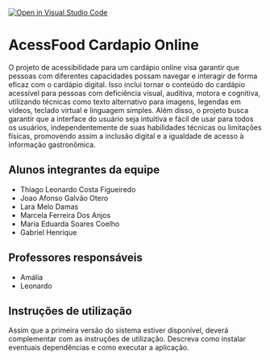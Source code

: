 [![Open in Visual Studio Code](https://classroom.github.com/assets/open-in-vscode-718a45dd9cf7e7f842a935f5ebbe5719a5e09af4491e668f4dbf3b35d5cca122.svg)](https://classroom.github.com/online_ide?assignment_repo_id=14608250&assignment_repo_type=AssignmentRepo)
# AcessFood Cardapio Online
O projeto de acessibilidade para um cardápio online visa garantir que pessoas com diferentes capacidades possam navegar e interagir de forma eficaz com o cardápio digital. Isso inclui tornar o conteúdo do cardápio acessível para pessoas com deficiência visual, auditiva, motora e cognitiva, utilizando técnicas como texto alternativo para imagens, legendas em vídeos, teclado virtual e linguagem simples. Além disso, o projeto busca garantir que a interface do usuário seja intuitiva e fácil de usar para todos os usuários, independentemente de suas habilidades técnicas ou limitações físicas, promovendo assim a inclusão digital e a igualdade de acesso à informação gastronômica.

## Alunos integrantes da equipe

* Thiago Leonardo Costa Figueiredo
* Joao Afonso Galvão Otero
* Lara Melo Damas
* Marcela Ferreira Dos Anjos
* Maria Eduarda Soares Coelho
* Gabriel Henrique

## Professores responsáveis

* Amália 
* Leonardo

## Instruções de utilização

Assim que a primeira versão do sistema estiver disponível, deverá complementar com as instruções de utilização. Descreva como instalar eventuais dependências e como executar a aplicação.
